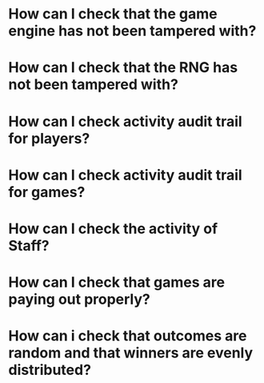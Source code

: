 <!-- TITLE: Lottery Administration  -->
<!-- SUBTITLE: Common uses cases for administering your lottery  -->


# How can I check that the game engine has not been tampered with?
# How can I check that the RNG has not been tampered with?

# How can I check activity audit trail for players?
# How can I check activity audit trail for games?
# How can I check the activity of Staff?
# How can I check that games are paying out properly?
# How can i check that outcomes are random and that  winners are evenly distributed?


